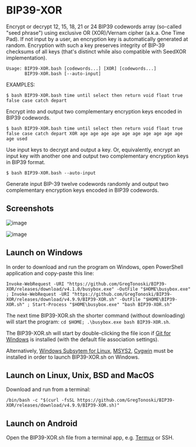 # BIP39-XOR
Encrypt or decrypt 12, 15, 18, 21 or 24 BIP39 codewords array (so-called "seed phrase") using exclusive OR (XOR)/Vernam cipher (a.k.a. One Time Pad). If not input by a user, an encryption key is automatically generated at random. Encryption with such a key preserves integrity of BIP-39 checksums of all keys (that's distinct while also compatible with SeedXOR implementation).

```
Usage: BIP39-XOR.bash [codewords...] [XOR] [codewords...]
       BIP39-XOR.bash [--auto-input]
```

EXAMPLES:

`$ bash BIP39-XOR.bash time until select then return void float true false case catch depart`

Encrypt into and output two complementary encryption keys encoded in BIP39 codewords.

`$ bash BIP39-XOR.bash time until select then return void float true false case catch depart XOR age age age age age age age age age age age used`

Use input keys to decrypt and output a key. Or, equivalently, encrypt an input key with another one and output two complementary encryption keys in BIP39 format.

`$ bash BIP39-XOR.bash --auto-input`

Generate input BIP-39 twelve codewords randomly and output two complementary encryption keys encoded in BIP39 codewords.

## Screenshots
![image](https://github.com/GregTonoski/BIP39-XOR/assets/111286121/d9ed7f32-59a0-42ae-b5c2-32f47938fdb0)

![image](https://github.com/GregTonoski/BIP39-XOR/assets/111286121/a5e417b2-3c76-4650-b5e0-f50b09a703cc)

## Launch on Windows
In order to download and run the program on Windows, open PowerShell application and copy-paste this line:
```
Invoke-WebRequest -URI "https://github.com/GregTonoski/BIP39-XOR/releases/download/v4.1.0/busybox.exe" -OutFile "$HOME\busybox.exe" ; Invoke-WebRequest -URI "https://github.com/GregTonoski/BIP39-XOR/releases/download/v4.9.9/BIP39-XOR.sh" -OutFile "$HOME\BIP39-XOR.sh" ; Start-Process "$HOME\busybox.exe" "bash BIP39-XOR.sh"
```
The next time BIP39-XOR.sh the shorter command (without downloading) will start the program: `cd $HOME; .\busybox.exe bash BIP39-XOR.sh`.

The BIP39-XOR.sh will start by double-clicking the file icon if [Git for Windows](https://git-scm.com/downloads) is installed (with the default file association settings).

Alternatively, [Windows Subsytem for Linux](https://learn.microsoft.com/en-us/windows/wsl/install), [MSYS2](https://www.msys2.org/), [Cygwin](https://www.cygwin.com/) must be installed in order to launch BIP39-XOR.sh on Windows.
## Launch on Linux, Unix, BSD and MacOS
Download and run from a terminal: 
```
/bin/bash -c "$(curl -fsSL https://github.com/GregTonoski/BIP39-XOR/releases/download/v4.9.9/BIP39-XOR.sh)"
```
## Launch on Android
Open the BIP39-XOR.sh file from a terminal app, e.g. [Termux](https://play.google.com/store/apps/details?id=com.termux) or SSH.
